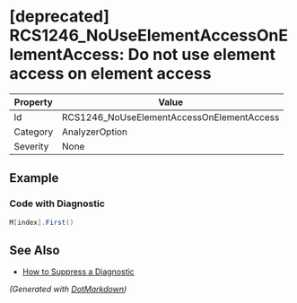 # \[deprecated\] RCS1246\_NoUseElementAccessOnElementAccess: Do not use element access on element access

| Property | Value                                      |
| -------- | ------------------------------------------ |
| Id       | RCS1246\_NoUseElementAccessOnElementAccess |
| Category | AnalyzerOption                             |
| Severity | None                                       |

## Example

### Code with Diagnostic

```csharp
M[index].First()
```

## See Also

* [How to Suppress a Diagnostic](../HowToConfigureAnalyzers.md#how-to-suppress-a-diagnostic)


*\(Generated with [DotMarkdown](http://github.com/JosefPihrt/DotMarkdown)\)*